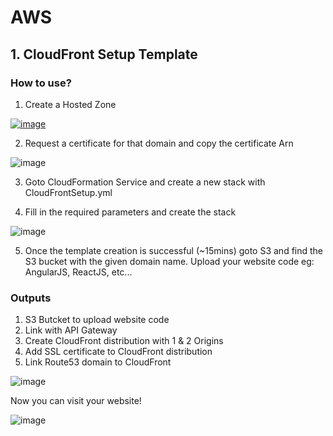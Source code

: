 # AWS
## 1. CloudFront Setup Template

### How to use? 

1. Create a Hosted Zone 

[![image](https://user-images.githubusercontent.com/2338919/31308696-a4e2bdf6-ab98-11e7-90cd-3dc7b8bb4439.png)
](url)

2. Request a certificate for that domain and copy the certificate Arn

![image](https://user-images.githubusercontent.com/2338919/31308717-4ae1d21e-ab99-11e7-80cb-3a6dfd71dc0a.png)

3. Goto CloudFormation Service and create a new stack with CloudFrontSetup.yml

4. Fill in the required parameters and create the stack

![image](https://user-images.githubusercontent.com/2338919/31308798-8567de00-ab9a-11e7-9097-721cabb1af9e.png)

5. Once the template creation is successful (~15mins) goto S3 and find the S3 bucket with the given domain name. Upload your website code eg: AngularJS, ReactJS, etc...

### Outputs

1. S3 Butcket to upload website code
2. Link with API Gateway
3. Create CloudFront distribution with 1 & 2 Origins
4. Add SSL certificate to CloudFront distribution
5. Link Route53 domain to CloudFront

![image](https://user-images.githubusercontent.com/2338919/31308881-67d86944-ab9b-11e7-928b-b4053bb486e3.png)

Now you can visit your website! 

![image](https://user-images.githubusercontent.com/2338919/31308919-143a7ed4-ab9c-11e7-99ad-d6b4a2df94c9.png)



